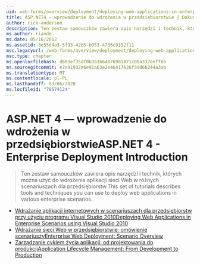```yaml
---
uid: web-forms/overview/deployment/deploying-web-applications-in-enterprise-scenarios/index
title: ASP.NET4 - wprowadzenie do wdrożenia w przedsiębiorstwie | Dokumentacja firmy Microsoft
author: rick-anderson
description: Ten zestaw samouczków zawiera opis narzędzi i technik, których można użyć do wdrożenia aplikacji sieci Web w różnych scenariuszach dla przedsiębiorstw.
ms.author: riande
ms.date: 05/16/2012
ms.assetid: 8e55d4a3-5f93-42b5-b053-4736c9152f11
msc.legacyurl: /web-forms/overview/deployment/deploying-web-applications-in-enterprise-scenarios
msc.type: chapter
ms.openlocfilehash: d603ef35df0b3a1b64876981871c0ba337eeff0b
ms.sourcegitcommit: e7e91932a6e91a63e2e46417626f39d6b244a3ab
ms.translationtype: MT
ms.contentlocale: pl-PL
ms.lasthandoff: 03/06/2020
ms.locfileid: "78574124"
---
```

# <a name="aspnet-4---enterprise-deployment-introduction"></a><span data-ttu-id="e080a-103">ASP.NET 4 — wprowadzenie do wdrożenia w przedsiębiorstwie</span><span class="sxs-lookup"><span data-stu-id="e080a-103">ASP.NET 4 - Enterprise Deployment Introduction</span></span>

> <span data-ttu-id="e080a-104">Ten zestaw samouczków zawiera opis narzędzi i technik, których można użyć do wdrożenia aplikacji sieci Web w różnych scenariuszach dla przedsiębiorstw.</span><span class="sxs-lookup"><span data-stu-id="e080a-104">This set of tutorials describes tools and techniques you can use to deploy web applications in various enterprise scenarios.</span></span>

- [<span data-ttu-id="e080a-105">Wdrażanie aplikacji internetowych w scenariuszach dla przedsiębiorstw przy użyciu programu Visual Studio 2010</span><span class="sxs-lookup"><span data-stu-id="e080a-105">Deploying Web Applications in Enterprise Scenarios using Visual Studio 2010</span></span>](deploying-web-applications-in-enterprise-scenarios.md)
- [<span data-ttu-id="e080a-106">Wdrażanie sieci Web w przedsiębiorstwie: omówienie scenariuszy</span><span class="sxs-lookup"><span data-stu-id="e080a-106">Enterprise Web Deployment: Scenario Overview</span></span>](enterprise-web-deployment-scenario-overview.md)
- [<span data-ttu-id="e080a-107">Zarządzanie cyklem życia aplikacji: od projektowania do produkcji</span><span class="sxs-lookup"><span data-stu-id="e080a-107">Application Lifecycle Management: From Development to Production</span></span>](application-lifecycle-management-from-development-to-production.md)
